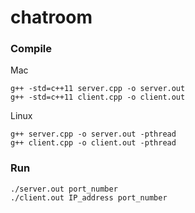 # chatroom

### Compile

Mac
```
g++ -std=c++11 server.cpp -o server.out
g++ -std=c++11 client.cpp -o client.out
```

Linux
```
g++ server.cpp -o server.out -pthread
g++ client.cpp -o client.out -pthread
```

### Run
```
./server.out port_number
./client.out IP_address port_number
```
